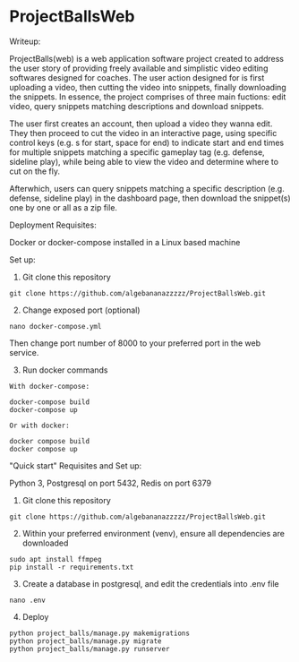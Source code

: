 # ProjectBallsWeb
Writeup:

ProjectBalls(web) is a web application software project created to address the user story of providing freely available and simplistic video editing softwares designed for coaches. The user action designed for is first uploading a video, then cutting the video into snippets, finally downloading the snippets. In essence, the project comprises of three main fuctions: edit video, query snippets matching descriptions and download snippets. 

The user first creates an account, then upload a video they wanna edit. They then proceed to cut the video in an interactive page, using specific control keys (e.g. s for start, space for end) to indicate start and end times for multiple snippets matching a specific gameplay tag (e.g. defense, sideline play), while being able to view the video and determine where to cut on the fly. 

Afterwhich, users can query snippets matching a specific description (e.g. defense, sideline play) in the dashboard page, then download the snippet(s) one by one or all as a zip file. 


Deployment Requisites:

Docker or docker-compose installed in a Linux based machine

Set up:
1. Git clone this repository
```
git clone https://github.com/algebananazzzzz/ProjectBallsWeb.git
```

2. Change exposed port (optional)
```
nano docker-compose.yml
```
Then change port number of 8000 to your preferred port in the web service. 

3. Run docker commands
```
With docker-compose:

docker-compose build
docker-compose up

Or with docker:

docker compose build
docker compose up
```


"Quick start" Requisites and Set up:

Python 3, Postgresql on port 5432, Redis on port 6379

1. Git clone this repository
```
git clone https://github.com/algebananazzzzz/ProjectBallsWeb.git
```

2. Within your preferred environment (venv), ensure all dependencies are downloaded
```
sudo apt install ffmpeg
pip install -r requirements.txt
```

3. Create a database in postgresql, and edit the credentials into .env file
```
nano .env
```

4. Deploy
```
python project_balls/manage.py makemigrations
python project_balls/manage.py migrate
python project_balls/manage.py runserver
```
